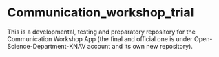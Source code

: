 # Communication_workshop_trial
This is a developmental, testing and preparatory repository for the Communication Workshop App (the final and official one is under Open-Science-Department-KNAV account and its own new repository).
